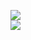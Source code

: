 [![](https://img.shields.io/badge/Made%20With-Github%20Spray-lightgrey.svg?style=for-the-badge&logo=github)](https://github.com/Annihil/github-spray#31933)  
[![](https://i.imgur.com/2DrTn0Z.gif)](https://github.com/Annihil/github-spray)